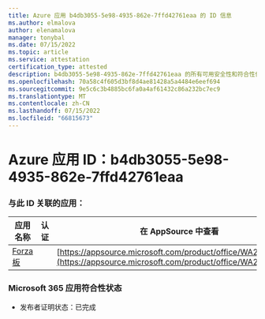 ```yaml
---
title: Azure 应用 b4db3055-5e98-4935-862e-7ffd42761eaa 的 ID 信息
ms.author: elmalova
author: elenamalova
manager: tonybal
ms.date: 07/15/2022
ms.topic: article
ms.service: attestation
certification_type: attested
description: b4db3055-5e98-4935-862e-7ffd42761eaa 的所有可用安全性和符合性信息。
ms.openlocfilehash: 70a58c4f605d3bf8d4ae81428a5a4484e6eef694
ms.sourcegitcommit: 9e5c6c3b4885bc6fa0a4af61432c86a232bc7ec9
ms.translationtype: MT
ms.contentlocale: zh-CN
ms.lasthandoff: 07/15/2022
ms.locfileid: "66815673"
---
```

# <a name="azure-app-id-b4db3055-5e98-4935-862e-7ffd42761eaa"></a>Azure 应用 ID：b4db3055-5e98-4935-862e-7ffd42761eaa


### <a name="apps-associated-with-this-id"></a>与此 ID 关联的应用：
| **应用名称** | **认证** | **在 AppSource 中查看** |
|--------------|---------------|-----------------------|
| [Forza 板](../forward/WA200004274.md) |  | [https://appsource.microsoft.com/product/office/WA200004274](https://appsource.microsoft.com/product/office/WA200004274) |

### <a name="microsoft-365-app-compliance-status"></a>Microsoft 365 应用符合性状态
- 发布者证明状态：已完成
